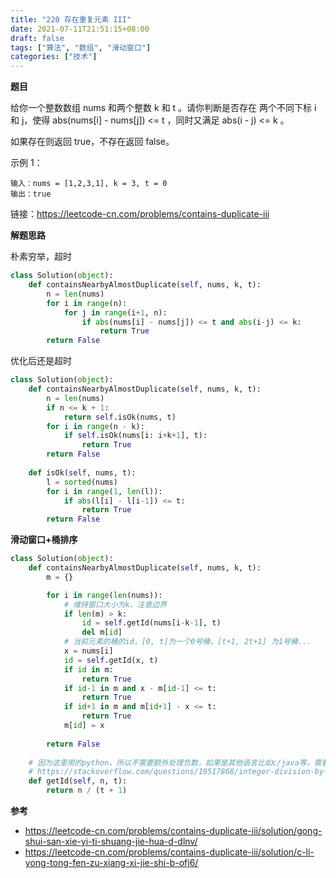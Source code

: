 ```yaml
---
title: "220 存在重复元素 III"
date: 2021-07-11T21:51:15+08:00
draft: false
tags: ["算法", "数组", "滑动窗口"]
categories: ["技术"]
---
```


**题目**

给你一个整数数组 nums 和两个整数 k 和 t 。请你判断是否存在 两个不同下标 i 和 j，使得 abs(nums[i] - nums[j]) <= t ，同时又满足 abs(i - j) <= k 。

如果存在则返回 true，不存在返回 false。

示例 1：
```
输入：nums = [1,2,3,1], k = 3, t = 0
输出：true
```

链接：https://leetcode-cn.com/problems/contains-duplicate-iii

**解题思路**

朴素穷举，超时

```python
class Solution(object):
    def containsNearbyAlmostDuplicate(self, nums, k, t):
        n = len(nums)
        for i in range(n):
            for j in range(i+1, n):
                if abs(nums[i] - nums[j]) <= t and abs(i-j) <= k:
                    return True
        return False
```

优化后还是超时

```python
class Solution(object):
    def containsNearbyAlmostDuplicate(self, nums, k, t):
        n = len(nums)
        if n <= k + 1:
            return self.isOk(nums, t)
        for i in range(n - k):
            if self.isOk(nums[i: i+k+1], t):
                return True
        return False
    
    def isOk(self, nums, t):
        l = sorted(nums)
        for i in range(1, len(l)):
            if abs(l[i] - l[i-1]) <= t:
                return True
        return False
```

**滑动窗口+桶排序**


```python
class Solution(object):
    def containsNearbyAlmostDuplicate(self, nums, k, t):
        m = {}

        for i in range(len(nums)):
            # 维持窗口大小为k，注意边界
            if len(m) > k:
                id = self.getId(nums[i-k-1], t)
                del m[id]
            # 当前元素的桶的id，[0, t]为一个0号桶，[t+1, 2t+1] 为1号桶...
            x = nums[i]
            id = self.getId(x, t)
            if id in m:
                return True
            if id-1 in m and x - m[id-1] <= t:
                return True
            if id+1 in m and m[id+1] - x <= t:
                return True
            m[id] = x
            
        return False
    
    # 因为这里用的python，所以不需要额外处理负数，如果是其他语言比如c/java等，需要特殊处理负数
    # https://stackoverflow.com/questions/19517868/integer-division-by-negative-number
    def getId(self, n, t):
        return n / (t + 1)
```

**参考**

* https://leetcode-cn.com/problems/contains-duplicate-iii/solution/gong-shui-san-xie-yi-ti-shuang-jie-hua-d-dlnv/
* https://leetcode-cn.com/problems/contains-duplicate-iii/solution/c-li-yong-tong-fen-zu-xiang-xi-jie-shi-b-ofj6/


